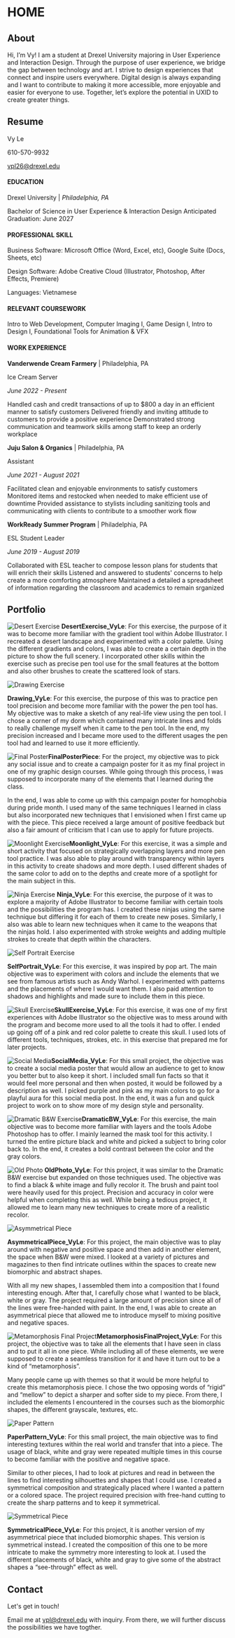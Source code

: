 # HOME
## About
Hi, I’m Vy! I am a student at Drexel University majoring in User Experience and Interaction Design. Through the purpose of user experience, we bridge the gap between technology and art. I strive to design experiences that connect and inspire users everywhere. Digital design is always expanding and I want to contribute to making it more accessible, more enjoyable and easier for everyone to use. Together, let’s explore the potential in UXID to create greater things.
## Resume
Vy Le

610-570-9932

vpl26@drexel.edu

#### EDUCATION
Drexel University | *Philadelphia, PA*

Bachelor of Science in User Experience & Interaction Design
Anticipated Graduation: June 2027

#### PROFESSIONAL SKILL
Business Software: Microsoft Office (Word, Excel, etc), Google Suite (Docs, Sheets, etc) 

Design Software: Adobe Creative Cloud (Illustrator, Photoshop, After Effects, Premiere) 

Languages: Vietnamese
#### RELEVANT COURSEWORK
Intro to Web Development, Computer Imaging I, Game Design I, Intro to Design I, Foundational Tools for Animation & VFX
#### WORK EXPERIENCE
**Vanderwende Cream Farmery**	| Philadelphia, PA


Ice Cream Server						

*June 2022 - Present*

Handled cash and credit transactions of up to $800 a day in an efficient manner to satisfy customers Delivered friendly and inviting attitude to customers to provide a positive experience Demonstrated strong communication and teamwork skills among staff to keep an orderly workplace





**Juju Salon & Organics**	| Philadelphia, PA


Assistant

*June 2021 - August 2021*

Facilitated clean and enjoyable environments to satisfy customers Monitored items and restocked when needed to make efficient use of downtime Provided assistance to stylists including sanitizing tools and communicating with clients to contribute to a smoother work flow



**WorkReady Summer Program** | Philadelphia, PA


ESL Student Leader

*June 2019 - August 2019*

Collaborated with ESL teacher to compose lesson plans for students that will enrich their skills Listened and answered to students' concerns to help create a more comforting atmosphere Maintained a detailed a spreadsheet of information regarding the classroom and academics to remain srganized

## Portfolio
![Desert Exercise](images/Illustrator/DesertExercise_VyLe.png)
**DesertExercise_VyLe**: For this exercise, the purpose of it was to become more familiar with the gradient tool within Adobe Illustrator. I recreated a desert landscape and experimented with a color palette. Using the different gradients and colors, I was able to create a certain depth in the picture to show the full scenery. I incorporated other skills within the exercise such as precise pen tool use for the small features at the bottom and also other brushes to create the scattered look of stars.



![Drawing Exercise](images/Illustrator/Drawing_VyLe.jpg)

**Drawing_VyLe**: For this exercise, the purpose of this was to practice pen tool precision and become more familiar with the power the pen tool has. My objective was to make a sketch of any real-life view using the pen tool. I chose a corner of my dorm which contained many intricate lines and folds to really challenge myself when it came to the pen tool. In the end, my precision increased and I became more used to the different usages the pen tool had and learned to use it more efficiently.

![Final Poster](images/Illustrator/FinalPosterPiece_VyLe.png)**FinalPosterPiece**: For the project, my objective was to pick any social issue and to create a campaign poster for it as my final project in one of my graphic design courses. While going through this process, I was supposed to incorporate many of the elements that I learned during the class.

In the end, I was able to come up with this campaign poster for homophobia during pride month. I used many of the same techniques I learned in class but also incorporated new techniques that I envisioned when I first came up with the piece. This piece received a large amount of positive feedback but also a fair amount of criticism that I can use to apply for future projects.

![Moonlight Exercise](images/Illustrator/Moonlight_VyLe.png)**Moonlight_VyLe**: For this exercise, it was a simple and short activity that focused on strategically overlapping layers and more pen tool practice. I was also able to play around with transparency within layers in this activity to create shadows and more depth. I used different shades of the same color to add on to the depths and create more of a spotlight for the main subject in this.

![Ninja Exercise](images/Illustrator/Ninja_VyLe.jpg)
**Ninja_VyLe**: For this exercise, the purpose of it was to explore a majority of Adobe Illustrator to become familiar with certain tools and the possibilities the program has. I created these ninjas using the same technique but differing it for each of them to create new poses. Similarly, I also was able to learn new techniques when it came to the weapons that the ninjas hold. I also experimented with stroke weights and adding multiple strokes to create that depth within the characters.

![Self Portrait Exercise](images/Illustrator/SelfPortrait_VyLe.jpg)

**SelfPortrait_VyLe**: For this exercise, it was inspired by pop art. The main objective was to experiment with colors and include the elements that we see from famous artists such as Andy Warhol. I experimented with patterns and the placements of where I would want them. I also paid attention to shadows and highlights and made sure to include them in this piece.

![Skull Exercise](images/Illustrator/SkullExercise_VyLe.jpg)**SkullExercise_VyLe**: For this exercise, it was one of my first experiences with Adobe Illustrator so the objective was to mess around with the program and become more used to all the tools it had to offer. I ended up going off of a pink and red color palette to create this skull. I used lots of different tools, techniques, strokes, etc. in this exercise that prepared me for later projects.

![Social Media](images/Illustrator/SocialMedia_VyLe.jpg)**SocialMedia_VyLe**: For this small project, the objective was to create a social media poster that would allow an audience to get to know you better but to also keep it short. I included small fun facts so that it would feel more personal and then when posted, it would be followed by a description as well. I picked purple and pink as my main colors to go for a playful aura for this social media post. In the end, it was a fun and quick project to work on to show more of my design style and personality.

![Dramatic B&W Exercise](images/Photoshop/DramaticBW_VyLe.jpg)**DramaticBW_VyLe**: For this exercise, the main objective was to become more familiar with layers and the tools Adobe Photoshop has to offer. I mainly learned the mask tool for this activity. I turned the entire picture black and white and picked a subject to bring color back to. In the end, it creates a bold contrast between the color and the gray colors.

![Old Photo](images/Photoshop/OldPhoto_VyLe.jpg)
**OldPhoto_VyLe**: For this project, it was similar to the Dramatic B&W exercise but expanded on those techniques used. The objective was to find a black & white image and fully recolor it. The brush and paint tool were heavily used for this project. Precision and accuracy in color were helpful when completing this as well. While being a tedious project, it allowed me to learn many new techniques to create more of a realistic recolor.

![Asymmetrical Piece](<images/Physical Pieces/AsymmetricalPiece_VyLe.png>)

**AsymmetricalPiece_VyLe**: For this project, the main objective was to play around with negative and positive space and then add in another element, the space when B&W were mixed. I looked at a variety of pictures and magazines to then find intricate outlines within the spaces to create new biomorphic and abstract shapes.

With all my new shapes, I assembled them into a composition that I found interesting enough. After that, I carefully chose what I wanted to be black, white or gray. The project required a large amount of precision since all of the lines were free-handed with paint. In the end, I was able to create an asymmetrical piece that allowed me to introduce myself to mixing positive and negative spaces.

![Metamorphosis Final Project](<images/Physical Pieces/MetamorphosisFinalProject_VyLe.png>)**MetamorphosisFinalProject_VyLe**: For this project, the objective was to take all the elements that I have seen in class and to put it all in one piece. While including all of these elements, we were supposed to create a seamless transition for it and have it turn out to be a kind of “metamorphosis”.

Many people came up with themes so that it would be more helpful to create this metamorphosis piece. I chose the two opposing words of “rigid” and “mellow” to depict a sharper and softer side to my piece. From there, I included the elements I encountered in the courses such as the biomorphic shapes, the different grayscale, textures, etc. 

![Paper Pattern](<images/Physical Pieces/PaperPattern_VyLe.png>)

**PaperPattern_VyLe**: For this small project, the main objective was to find interesting textures within the real world and transfer that into a piece. The usage of black, white and gray were repeated multiple times in this course to become familiar with the positive and negative space.

Similar to other pieces, I had to look at pictures and read in between the lines to find interesting silhouettes and shapes that I could use. I created a symmetrical composition and strategically placed where I wanted a pattern or a colored space. The project required precision with free-hand cutting to create the sharp patterns and to keep it symmetrical.

![Symmetrical Piece](<images/Physical Pieces/SymmetricalPiece_VyLe.jpg>)

**SymmetricalPiece_VyLe**: For this project, it is another version of my asymmetrical piece that included biomorphic shapes. This version is symmetrical instead. I created the composition of this one to be more intricate to make the symmetry more interesting to look at. I used the different placements of black, white and gray to give some of the abstract shapes a “see-through” effect as well. 


## Contact
Let's get in touch!


Email me at vpl@drexel.edu with inquiry. From there, we will further discuss the possibilities we have togther.
